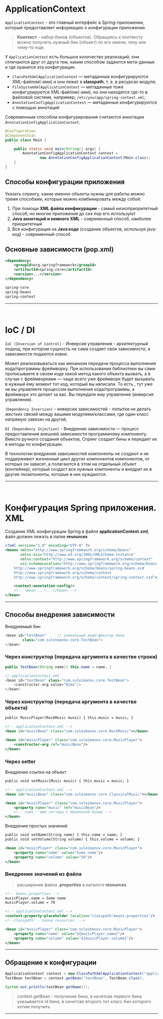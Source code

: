 
<a name = "appcontext"></a>
# ApplicationContext 

`ApplicationContext` - это главный интерфейс в Spring-приложении, который предоставляет информацию о конфигурации приложения.

> **Контекст** - набор бинов (объектов). Обращаясь к контексту можно получить нужный бин (объект) по его имени, типу или чему-то еще.

У `ApplicationContext` есть большое количество реализаций, они отличаются друг от друга тем, каким способом задаются мета-данные и где хранится эта конфигурация. 

+ `ClassPathXmlApplicationContext` — метаданные конфигурируются XML-файлом(-ами) и они лежат в **classpath**, т. е. в ресурсах модуля;
+ `FileSystemXmlApplicationContext` — метаданные тоже конфигурируются XML-файлом(-ами), но они находятся где-то в файловой системе, например, `/etc/yourapp/spring-context.xml`;
+ `AnnotationConfigApplicationContext` — метаданные конфигурируются с помощью аннотаций 


Современным способом конфигурирования считаются аннотации `AnnotationConfigApplicationContext`. 

```Java
@Configuration
@ComponentScan
public class Main {

    public static void main(String[] args) {
        AnnotationConfigApplicationContext context =
                new AnnotationConfigApplicationContext(Main.class);
    }
}
 ```   

## Способы конфигурации приложения

Указать спрингу, какие именно объекты нужны для работы можно тремя способами, которые можно комбинировать между собой:

1. При помощи **XML файла конфикурации** - самый низкоприоритетный способ, но многие приложения до сих пор его используют
2. **Java аннотаций и немного XML** - современный способ, наиболее приоритетный
3. Вся конфигурация на **Java коде** (создание объектов, используя java-код) - современный способ

## Основные зависимости (pop.xml)

```xml
<dependency>
    <groupId>org.springframework</groupId>
    <artifactId>spring-core</artifactId>
    <version>...</version>
</dependency>

spring-core
spring-beans
spring-context
```

___

<br>

<a name = "iocdi"></a>

# IoC / DI

`IoC (Inversion of Control)` - Инверсия управления - архитектурный подход, при котором сущность не сама создает свои зависимости, а зависимости подаются извне.

Может реализовываться как механизм передачи процесса выполнения кода/программы фреймворку. При использовании библиотеки вы сами прописываете в своем коде какой метод какого объекта вызвать, а в случае с фреймворками — чаще всего уже фреймворк будет вызывать в нужный ему момент тот код, который вы написали. То есть , тут уже не вы управляете процессом выполнения кода/программы, а фреймворк это делает за вас. Вы передали ему управление (инверсия управления).

`(Dependency Inversion)` - инверсия зависимостей - попытки не делать жестких связей между вашими модулями/классами, где один класс напрямую завязан на другой;

`DI (Dependency Injection)` - Внедрение зависимости — процесс предоставления внешней зависимости программному компоненту. Вместо ручного создания объектов, Спринг создает бины и передает их в методы по конфигурации.

В технологии внедрения зависимостей компоненты не создают и не поддерживют жизненный цикл других компонентов компонентов, от которых он зависят, а полагаются в этом на отдельный объект (контейнер), который создаст все нужные компоненты и внедрит их в другие пкомпоненты, которые в них нуждаются.
___

<br>

# Конфигурация Spring приложения. XML

Создание XML конфигурации Spring в файле **applicationContext.xml**, файл должен лежать в папке **resources**

```xml
<?xml version="1.0" encoding="UTF-8" ?>
<beans xmlns="http://www.springframework.org/schema/beans"
       xmlns:xsi="http://www.w3.org/2001/XMLSchema-instance"
       xmlns:context="http://www.springframework.org/schema/context"
       xsi:schemaLocation="http://www.springframework.org/schema/beans
    http://www.springframework.org/schema/beans/spring-beans.xsd
    http://www.springframework.org/schema/context
    http://www.springframework.org/schema/context/spring-context.xsd">

    <context:annotation-config/>
    <!-- <bean ...>...</bean> -->
</bean>
```
___


## Способы внедрения зависимости

Внедряемый бин

```Java
<bean id="testBean"     // уникальный индегфикатор бина
        class="com.suleimanov.core.TestBean">
</bean>
```

### Через конструктор (передача аргумента в качестве строки) 

```Java
public TestBean(String name){ this.name = name; }

// applicationContext.xml
<bean id="testBean" class="com.suleimanov.core.TestBean">
    <constructor-arg value="Niko"/>
</bean>
```

### Через конструктор (передача аргумента в качестве объекта)

```xml
public MusicPlayer(RockMusic music) { this.music = music; }

<!-- applicationContext.xml -->
<bean id="musicBean" class="com.suleimanov.core.RockMusic"></bean>

<bean id="musicPlayer" class="com.suleimanov.core.MusicPlayer">
    <constructor-arg ref="musicBean"/> 
</bean>
```

### Через setter 

Внедрение ссылки на объект

```xml
public void setMusic(Music music) { this.music = music; }

<!-- applicationContext.xml -->
<bean id="musicBean" class="com.suleimanov.core.ClassicalMusic"></bean>

<bean id="musicPlayer" class="com.suleimanov.core.MusicPlayer">
    <property name="music" ref="musicBean"/>
    <!-- name - имя сеттера с маленькой буквы -->
</bean>

```

Внедрение простых значений

```xml
public void setName(String name) { this.name = name; }
public void setVolume(String volume) { this.volume = volume; }

<bean id="musicPlayer" class="com.suleimanov.core.MusicPlayer">
    <property name="name" value="Some name"/>
    <property name="volume" value="50"/>
</bean>
```

### Внедрение значений из файла

> расширение файла **.properties** в каталоге **resources**

```xml
<!-- beans.properties -->
musicPlayer.name = Some name
musicPlayer.volume = 70

<!-- applicationContext.xml -->
<context:property-placeholder location="classpath:beans.properties"/>
<!--classpath: - папка resources  -->

<bean id="musicPlayer" class="com.suleimanov.core.MusicPlayer">
    <property name="name" value="${musicPlayer.name}"/>
    <property name="volume" value="${musicPlayer.volume}"/>
</bean>

```
___

## Обращение к конфигурации

```Java
ApplicationContext context = new ClassPathXmlApplicationContext("applicationContext.xml");
TestBean testBean = context.getBean("testBean", TestBean.class);

System.out.println(testBean.getName());
```
> context.getBean - получение бина, в качетсве первого бина указывается id бина, в качетсве второго тот класс бин которого хотим получить
___

<br>



























